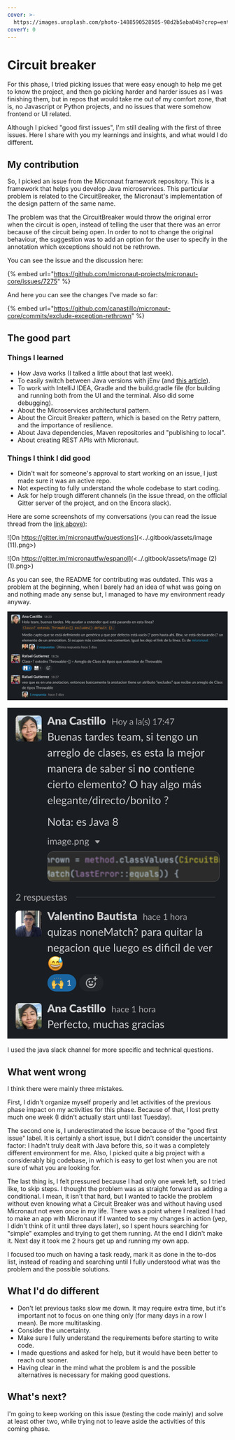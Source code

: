 ```yaml
---
cover: >-
  https://images.unsplash.com/photo-1488590528505-98d2b5aba04b?crop=entropy&cs=tinysrgb&fm=jpg&ixid=MnwxOTcwMjR8MHwxfHNlYXJjaHwxMHx8amF2YXxlbnwwfHx8fDE2NTc1NzUwNzA&ixlib=rb-1.2.1&q=80
coverY: 0
---
```


# Circuit breaker

For this phase, I tried picking issues that were easy enough to help me get to know the project, and then go picking harder and harder issues as I was finishing them, but in repos that would take me out of my comfort zone, that is, no Javascript or Python projects, and no issues that were somehow frontend or UI related.

Although I picked "good first issues", I'm still dealing with the first of three issues. Here I share with you my learnings and insights, and what would I do different.

## My contribution

So, I picked an issue from the Micronaut framework repository. This is a framework that helps you develop Java microservices. This particular problem is related to the CircuitBreaker, the Micronaut's implementation of the design pattern of the same name.

The problem was that the CircuitBreaker would throw the original error when the circuit is open, instead of telling the user that there was an error because of the circuit being open. In order to not to change the original behaviour, the suggestion was to add an option for the user to specify in the annotation which exceptions should not be rethrown.

You can see the issue and the discussion here:

{% embed url="https://github.com/micronaut-projects/micronaut-core/issues/7275" %}

And here you can see the changes I've made so far:

{% embed url="https://github.com/canastillo/micronaut-core/commits/exclude-exception-rethrown" %}

## The good part

### Things I learned

* How Java works (I talked a little about that last week).
* To easily switch between Java versions with jEnv (and [this article](https://chamikakasun.medium.com/how-to-manage-multiple-java-version-in-macos-e5421345f6d0)).
* To work with IntelliJ IDEA, Gradle and the build.gradle file (for building and running both from the UI and the terminal. Also did some debugging).
* About the Microservices architectural pattern.
* About the Circuit Breaker pattern, which is based on the Retry pattern, and the importance of resilience.
* About Java dependencies, Maven repositories and "publishing to local".
* About creating REST APIs with Micronaut.

### Things I think I did good

* Didn't wait for someone's approval to start working on an issue, I just made sure it was an active repo.
* Not expecting to fully understand the whole codebase to start coding.
* Ask for help trough different channels (in the issue thread, on the official Gitter server of the project, and on the Encora slack).

Here are some screenshots of my conversations (you can read the issue thread from the [link above](week-14.md#my-contribution)):

![On https://gitter.im/micronautfw/questions](<../.gitbook/assets/image (11).png>)

![On https://gitter.im/micronautfw/espanol](<../.gitbook/assets/image (2) (1).png>)

As you can see, the README for contributing was outdated. This was a problem at the beginning, when I barely had an idea of what was going on and nothing made any sense but, I managed to have my environment ready anyway.

![](<../.gitbook/assets/image (14).png>)

![](<../.gitbook/assets/image (15) (1).png>)

I used the java slack channel for more specific and technical questions.

## What went wrong

I think there were mainly three mistakes.

First, I didn't organize myself properly and let activities of the previous phase impact on my activities for this phase. Because of that, I lost pretty much one week (I didn't actually start until last Tuesday).

The second one is, I underestimated the issue because of the "good first issue" label. It is certainly a short issue, but I didn't consider the uncertainty factor: I hadn't truly dealt with Java before this, so it was a completely different environment for me. Also, I picked quite a big project with a considerably big codebase, in which is easy to get lost when you are not sure of what you are looking for.

The last thing is, I felt pressured because I had only one week left, so I tried like, to skip steps. I thought the problem was as straight forward as adding a conditional. I mean, it isn't that hard, but I wanted to tackle the problem without even knowing what a Circuit Breaker was and without having used Micronaut not even once in my life. There was a point where I realized I had to make an app with Micronaut if I wanted to see my changes in action (yep, I didn't think of it until three days later), so I spent hours searching for "simple" examples and trying to get them running. At the end I didn't make it. Next day it took me 2 hours get up and running my own app.

I focused too much on having a task ready, mark it as done in the to-dos list, instead of reading and searching until I fully understood what was the problem and the possible solutions.

## What I'd do different

* Don't let previous tasks slow me down. It may require extra time, but it's important not to focus on one thing only (for many days in a row I mean). Be more multitasking.
* Consider the uncertainty.
* Make sure I fully understand the requirements before starting to write code.
* I made questions and asked for help, but it would have been better to reach out sooner.
* Having clear in the mind what the problem is and the possible alternatives is necessary for making good questions.

## What's next?

I'm going to keep working on this issue (testing the code mainly) and solve at least other two, while trying not to leave aside the activities of this coming phase.
